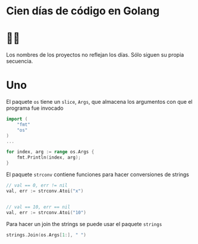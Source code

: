 # Cien días de código en Golang
# 💯🐭

Los nombres de los proyectos no reflejan los días. Sólo siguen su propia secuencia.

# Uno
El paquete `os` tiene un `slice`, `Args`, que almacena los argumentos con que el programa fue invocado
```go
import (
    "fmt"
    "os"
)
...

for index, arg := range os.Args {
    fmt.Println(index, arg);
}
```

El paquete `strconv` contiene funciones para hacer conversiones de strings
```go
// val == 0, err != nil
val, err := strconv.Atoi("x")


// val == 10, err == nil
val, err := strconv.Atoi("10")
```

Para hacer un join the strings se puede usar el paquete `strings`
```go
strings.Join(os.Args[1:], " ")
```